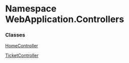 # <a id="WebApplication_Controllers"></a> Namespace WebApplication.Controllers

### Classes

 [HomeController](WebApplication.Controllers.HomeController.md)

 [TicketController](WebApplication.Controllers.TicketController.md)

